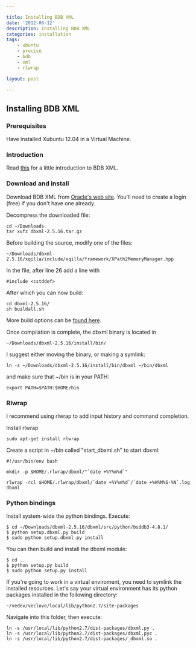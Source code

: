 ```yaml
---

title: Installing BDB XML
date: '2012-06-12'
description: Installing BDB XML
categories: installation 
tags: 
    - ubuntu
    - precise
    - bdb
    - xml
    - rlwrap

layout: post

---
```


Installing BDB XML
------------------

### Prerequisites

Have installed Xubuntu 12.04 in a Virtual Machine.

### Introduction

Read [this](http://zeth.net/post/350/) for a little introduction to BDB XML.

### Download and install

Download BDB XML from [Oracle's web site](http://www.oracle.com/technetwork/products/berkeleydb/downloads/index.html). You'll need to create a login (free) if you don't have one already.

Decompress the downloaded file:

	cd ~/Downloads
	tar xvfz dbxml-2.5.16.tar.gz

Before building the source, modify one of the files:

	~/Downloads/dbxml-2.5.16/xqilla/include/xqilla/framework/XPath2MemoryManager.hpp

In the file, after line 26 add a line with

	#include <cstddef>

After which you can now build:

	cd dbxml-2.5.16/
	sh buildall.sh

More build options can be [found here](http://docs.oracle.com/cd/E17276_01/html/ref_xml/xml_unix/intro.html).

Once compilation is complete, the dbxml binary is located in

	~/Downloads/dbxml-2.5.16/install/bin/

I suggest either moving the binary, or making a symlink:

	ln -s ~/Downloads/dbxml-2.5.16/install/bin/dbxml ~/bin/dbxml

and make sure that ~/bin is in your PATH:

    export PATH=$PATH:$HOME/bin

### Rlwrap

I recommend using rlwrap to add input history and command completion.

Install rlwrap

	sudo apt-get install rlwrap

Create a script in ~/bin called "start_dbxml.sh" to start dbxml:

	#!/usr/bin/env bash
	
	mkdir -p $HOME/.rlwrap/dbxml/"`date +%Y%m%d`"
	
	rlwrap -rcl $HOME/.rlwrap/dbxml/`date +%Y%m%d`/`date +%H%M%S-%N`.log dbxml

### Python bindings

Install system-wide the python bindings. Execute:

	$ cd ~/Downloads/dbxml-2.5.16/dbxml/src/python/bsddb3-4.8.1/
	$ python setup.dbxml.py build
	$ sudo python setup.dbxml.py install

You can then build and install the dbxml module:

	$ cd ..
	$ python setup.py build
	$ sudo python setup.py install

If you're going to work in a virtual enviroment, you need to symlink the installed resources. Let's say your virtual environment has its python packages installed in the following directory:

    ~/vedev/veclove/local/lib/python2.7/site-packages

Navigate into this folder, then execute:

    ln -s /usr/local/lib/python2.7/dist-packages/dbxml.py .
    ln -s /usr/local/lib/python2.7/dist-packages/dbxml.pyc .
    ln -s /usr/local/lib/python2.7/dist-packages/_dbxml.so .


